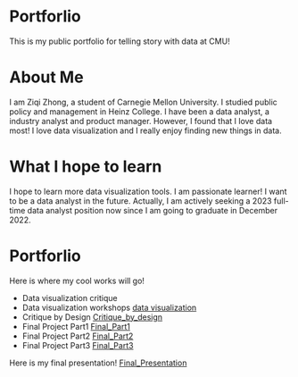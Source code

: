# Portforlio
This is my public portfolio for telling story with data at CMU!

# About Me
I am Ziqi Zhong, a student of Carnegie Mellon University. I studied public policy and management in Heinz College. I have been a data analyst, a industry analyst and product manager. However, I found that I love data most! I love data visualization and I really enjoy finding new things in data.

# What I hope to learn
I hope to learn more data visualization tools. I am passionate learner! I want to be a data analyst in the future. Actually, I am actively seeking a 2023 full-time data analyst position now since I am going to graduate in December 2022.

# Portforlio
Here is where my cool works will go!
- Data visualization critique
- Data visualization workshops
[data visualization](/dataviz2.md)
- Critique by Design
[Critique_by_design](/Critique_by_design.md)
- Final Project Part1
[Final_Part1](/Final_Part1.md)
- Final Project Part2
[Final_Part2](/Final_Part2.md)
- Final Project Part3
[Final_Part3](/Final_Part3.md)

Here is my final presentation! 
[Final_Presentation](/Final_Part3.md)
